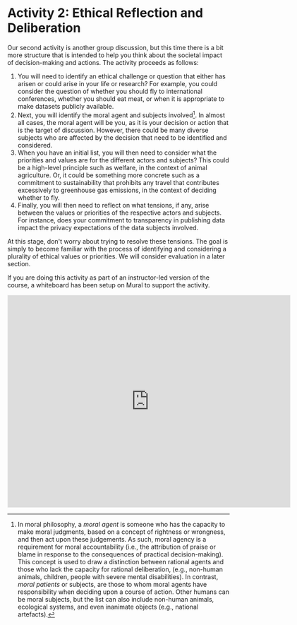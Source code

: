 # Activity 2: Ethical Reflection and Deliberation

Our second activity is another group discussion, but this time there is a bit more structure that is intended to help you think about the societal impact of decision-making and actions.
The activity proceeds as follows:

1. You will need to identify an ethical challenge or question that either has arisen or could arise in your life or research? For example, you could consider the question of whether you should fly to international conferences, whether you should eat meat, or when it is appropriate to make datasets publicly available.
2. Next, you will identify the moral agent and subjects involved[^agent]. In almost all cases, the moral agent will be you, as it is your decision or action that is the target of discussion. However, there could be many diverse subjects who are affected by the decision that need to be identified and considered.
3. When you have an initial list, you will then need to consider what the priorities and values are for the different actors and subjects? This could be a high-level principle such as welfare, in the context of animal agriculture. Or, it could be something more concrete such as a commitment to sustainability that prohibits any travel that contributes excessively to greenhouse gas emissions, in the context of deciding whether to fly.
4. Finally, you will then need to reflect on what tensions, if any, arise between the values or priorities of the respective actors and subjects. For instance, does your commitment to transparency in publishing data impact the privacy expectations of the data subjects involved.

At this stage, don't worry about trying to resolve these tensions.
The goal is simply to become familiar with the process of identifying and considering a plurality of ethical values or priorities.
We will consider evaluation in a later section.

[^agent]: In moral philosophy, a _moral agent_ is someone who has the capacity to make moral judgments, based on a concept of rightness or wrongness, and then act upon these judgements. As such, moral agency is a requirement for moral accountability (i.e., the attribution of praise or blame in response to the consequences of practical decision-making). This concept is used to draw a distinction between rational agents and those who lack the capacity for rational deliberation, (e.g., non-human animals, children, people with severe mental disabilities). In contrast, _moral patients_ or subjects, are those to whom moral agents have responsibility when deciding upon a course of action. Other humans can be moral subjects, but the list can also include non-human animals, ecological systems, and even inanimate objects (e.g., national artefacts).

If you are doing this activity as part of an instructor-led version of the course, a whiteboard has been setup on Mural to support the activity.

<iframe src='https://app.mural.co/embed/c7a2e72d-fdb8-4451-a67b-2e4ccc5fc12b'
        width='100%'
        height='480px'
        style='min-width: 640px; min-height: 480px; background-color: #f4f4f4; border: 1px solid #efefef'
        sandbox='allow-same-origin allow-scripts allow-modals allow-popups allow-popups-to-escape-sandbox'>
</iframe>

<!---

Activity 2: Ethical Reflection and Deliberation

In this activity you will engage in a structured form of reflection and deliberation to identify the respective agents and subjects for a variety of moral decisions.

Please visit https://bit.ly/3p4SXJv to view the associated to view the associated instructions.
--->
